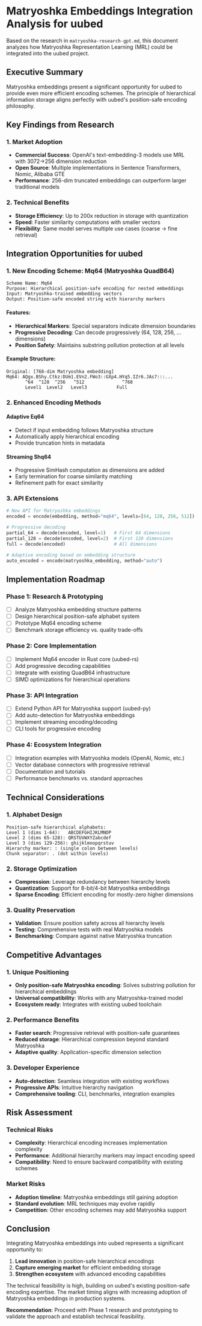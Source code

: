 # Matryoshka Embeddings Integration Analysis for uubed

Based on the research in `matryoshka-research-gpt.md`, this document analyzes how Matryoshka Representation Learning (MRL) could be integrated into the uubed project.

## Executive Summary

Matryoshka embeddings present a significant opportunity for uubed to provide even more efficient encoding schemes. The principle of hierarchical information storage aligns perfectly with uubed's position-safe encoding philosophy.

## Key Findings from Research

### 1. Market Adoption
- **Commercial Success**: OpenAI's text-embedding-3 models use MRL with 3072→256 dimension reduction
- **Open Source**: Multiple implementations in Sentence Transformers, Nomic, Alibaba GTE
- **Performance**: 256-dim truncated embeddings can outperform larger traditional models

### 2. Technical Benefits
- **Storage Efficiency**: Up to 200x reduction in storage with quantization
- **Speed**: Faster similarity computations with smaller vectors
- **Flexibility**: Same model serves multiple use cases (coarse → fine retrieval)

## Integration Opportunities for uubed

### 1. New Encoding Scheme: Mq64 (Matryoshka QuadB64)

```
Scheme Name: Mq64
Purpose: Hierarchical position-safe encoding for nested embeddings
Input: Matryoshka-trained embedding vectors
Output: Position-safe encoded string with hierarchy markers
```

#### Features:
- **Hierarchical Markers**: Special separators indicate dimension boundaries
- **Progressive Decoding**: Can decode progressively (64, 128, 256, ... dimensions)
- **Position Safety**: Maintains substring pollution protection at all levels

#### Example Structure:
```
Original: [768-dim Matryoshka embedding]
Mq64: AQgx.BShy.Ctkz:DUm1.EVn2.FWo3::GXp4.HYq5.IZr6.JAs7:::...
       ^64  ^128  ^256   ^512              ^768
       Level1  Level2   Level3           Full
```

### 2. Enhanced Encoding Methods

#### Adaptive Eq64
- Detect if input embedding follows Matryoshka structure
- Automatically apply hierarchical encoding
- Provide truncation hints in metadata

#### Streaming Shq64
- Progressive SimHash computation as dimensions are added
- Early termination for coarse similarity matching
- Refinement path for exact similarity

### 3. API Extensions

```python
# New API for Matryoshka embeddings
encoded = encode(embedding, method="mq64", levels=[64, 128, 256, 512])

# Progressive decoding
partial_64 = decode(encoded, level=1)   # First 64 dimensions
partial_128 = decode(encoded, level=2)  # First 128 dimensions
full = decode(encoded)                  # All dimensions

# Adaptive encoding based on embedding structure
auto_encoded = encode(matryoshka_embedding, method="auto")
```

## Implementation Roadmap

### Phase 1: Research & Prototyping
- [ ] Analyze Matryoshka embedding structure patterns
- [ ] Design hierarchical position-safe alphabet system
- [ ] Prototype Mq64 encoding scheme
- [ ] Benchmark storage efficiency vs. quality trade-offs

### Phase 2: Core Implementation
- [ ] Implement Mq64 encoder in Rust core (uubed-rs)
- [ ] Add progressive decoding capabilities
- [ ] Integrate with existing QuadB64 infrastructure
- [ ] SIMD optimizations for hierarchical operations

### Phase 3: API Integration
- [ ] Extend Python API for Matryoshka support (uubed-py)
- [ ] Add auto-detection for Matryoshka embeddings
- [ ] Implement streaming encoding/decoding
- [ ] CLI tools for progressive encoding

### Phase 4: Ecosystem Integration
- [ ] Integration examples with Matryoshka models (OpenAI, Nomic, etc.)
- [ ] Vector database connectors with progressive retrieval
- [ ] Documentation and tutorials
- [ ] Performance benchmarks vs. standard approaches

## Technical Considerations

### 1. Alphabet Design
```
Position-safe hierarchical alphabets:
Level 1 (dims 1-64):   ABCDEFGHIJKLMNOP
Level 2 (dims 65-128): QRSTUVWXYZabcdef  
Level 3 (dims 129-256): ghijklmnopqrstuv
Hierarchy marker: : (single colon between levels)
Chunk separator: . (dot within levels)
```

### 2. Storage Optimization
- **Compression**: Leverage redundancy between hierarchy levels
- **Quantization**: Support for 8-bit/4-bit Matryoshka embeddings
- **Sparse Encoding**: Efficient encoding for mostly-zero higher dimensions

### 3. Quality Preservation
- **Validation**: Ensure position safety across all hierarchy levels
- **Testing**: Comprehensive tests with real Matryoshka models
- **Benchmarking**: Compare against native Matryoshka truncation

## Competitive Advantages

### 1. Unique Positioning
- **Only position-safe Matryoshka encoding**: Solves substring pollution for hierarchical embeddings
- **Universal compatibility**: Works with any Matryoshka-trained model
- **Ecosystem ready**: Integrates with existing uubed toolchain

### 2. Performance Benefits
- **Faster search**: Progressive retrieval with position-safe guarantees
- **Reduced storage**: Hierarchical compression beyond standard Matryoshka
- **Adaptive quality**: Application-specific dimension selection

### 3. Developer Experience
- **Auto-detection**: Seamless integration with existing workflows
- **Progressive APIs**: Intuitive hierarchy navigation
- **Comprehensive tooling**: CLI, benchmarks, integration examples

## Risk Assessment

### Technical Risks
- **Complexity**: Hierarchical encoding increases implementation complexity
- **Performance**: Additional hierarchy markers may impact encoding speed
- **Compatibility**: Need to ensure backward compatibility with existing schemes

### Market Risks
- **Adoption timeline**: Matryoshka embeddings still gaining adoption
- **Standard evolution**: MRL techniques may evolve rapidly
- **Competition**: Other encoding schemes may add Matryoshka support

## Conclusion

Integrating Matryoshka embeddings into uubed represents a significant opportunity to:

1. **Lead innovation** in position-safe hierarchical encodings
2. **Capture emerging market** for efficient embedding storage
3. **Strengthen ecosystem** with advanced encoding capabilities

The technical feasibility is high, building on uubed's existing position-safe encoding expertise. The market timing aligns with increasing adoption of Matryoshka embeddings in production systems.

**Recommendation**: Proceed with Phase 1 research and prototyping to validate the approach and establish technical feasibility.